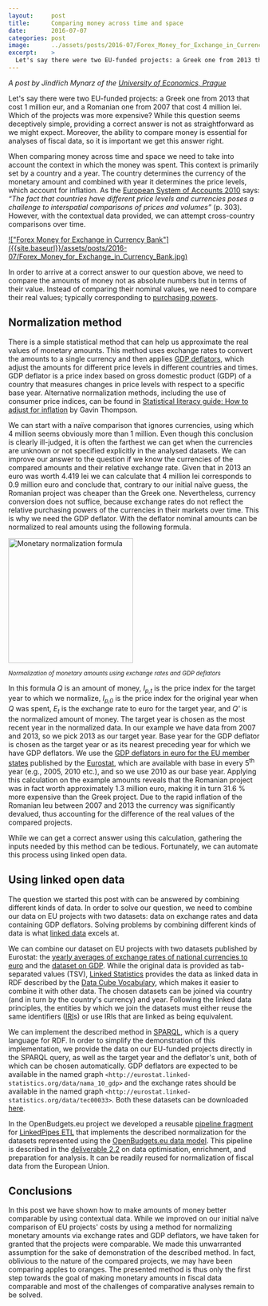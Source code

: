 ```yaml
---
layout:     post
title:      Comparing money across time and space
date:       2016-07-07
categories: post
image:      ../assets/posts/2016-07/Forex_Money_for_Exchange_in_Currency_Bank.jpg
excerpt:    >
  Let's say there were two EU-funded projects: a Greek one from 2013 that cost 1 million eur, and a Romanian one from 2007 that cost 4 million lei. Which of the projects was more expensive? While this question seems deceptively simple, providing a correct answer is not as straightforward as we might expect. Moreover, the ability to compare money is essential for analyses of fiscal data, so it is important we get this answer right. 
---
```


_A post by Jindřich Mynarz of the [University of Economics, Prague](http://openbudgets.eu/about/partners/vse/)_

Let's say there were two EU-funded projects: a Greek one from 2013 that cost 1 million eur, and a Romanian one from 2007 that cost 4 million lei. Which of the projects was more expensive? While this question seems deceptively simple, providing a correct answer is not as straightforward as we might expect. Moreover, the ability to compare money is essential for analyses of fiscal data, so it is important we get this answer right.

When comparing money across time and space we need to take into account the context in which the money was spent. This context is primarily set by a country and a year. The country determines the currency of the monetary amount and combined with year it determines the price levels, which account for inflation. As the [European System of Accounts 2010](http://ec.europa.eu/eurostat/documents/3859598/5925693/KS-02-13-269-EN.PDF/44cd9d01-bc64-40e5-bd40-d17df0c69334) says: <em>&ldquo;The fact that countries have different price levels and currencies poses a challenge to interspatial comparisons of prices and volumes&rdquo;</em> (p. 303). However, with the contextual data provided, we can attempt cross-country comparisons over time.

<a title="By epSos.de [CC BY 2.0 (http://creativecommons.org/licenses/by/2.0)], via Wikimedia Commons" href="https://commons.wikimedia.org/wiki/File%3AForex_Money_for_Exchange_in_Currency_Bank.jpg">
!["Forex Money for Exchange in Currency Bank"]({{site.baseurl}}/assets/posts/2016-07/Forex_Money_for_Exchange_in_Currency_Bank.jpg)
</a>

In order to arrive at a correct answer to our question above, we need to compare the amounts of money not as absolute numbers but in terms of their value. Instead of comparing their nominal values, we need to compare their real values; typically corresponding to [purchasing powers](https://en.wikipedia.org/wiki/Purchasing_power).

## Normalization method

There is a simple statistical method that can help us approximate the real values of monetary amounts. This method uses exchange rates to convert the amounts to a single currency and then applies [GDP deflators](https://en.wikipedia.org/wiki/GDP_deflator), which adjust the amounts for different price levels in different countries and times. GDP deflator is a price index based on gross domestic product (GDP) of a country that measures changes in price levels with respect to a specific base year. Alternative normalization methods, including the use of consumer price indices, can be found in [Statistical literacy guide: How to adjust for inflation](http://www.parliament.uk/briefing-papers/sn04962.pdf) by Gavin Thompson.

We can start with a na&iuml;ve comparison that ignores currencies, using which 4 million seems obviously more than 1 million. Even though this conclusion is clearly ill-judged, it is often the farthest we can get when the currencies are unknown or not specified explicitly in the analysed datasets. We can improve our answer to the question if we know the currencies of the compared amounts and their relative exchange rate. Given that in 2013 an euro was worth 4.419 lei we can calculate that 4 million lei corresponds to 0.9 million euro and conclude that, contrary to our initial na&iuml;ve guess, the Romanian project was cheaper than the Greek one. Nevertheless, currency conversion does not suffice, because exchange rates do not reflect the relative purchasing powers of the currencies in their markets over time. This is why we need the GDP deflator. With the deflator nominal amounts can be normalized to real amounts using the following formula.

<img alt="Monetary normalization formula" src="{{site.baseurl}}/assets/posts/2016-07/convert_currency_and_deflate.png" width="250"/>

<small>_Normalization of monetary amounts using exchange rates and GDP deflators_</small>

In this formula *Q* is an amount of money, *I<sub>p,t</sub>* is the price index for the target year to which we normalize, *I<sub>p,0</sub>* is the price index for the original year when *Q* was spent, *E<sub>t</sub>* is the exchange rate to euro for the target year, and *Q'* is the normalized amount of money. The target year is chosen as the most recent year in the normalized data. In our example we have data from 2007 and 2013, so we pick 2013 as our target year. Base year for the GDP deflator is chosen as the target year or as its nearest preceding year for which we have GDP deflators. We use the [GDP deflators in euro for the EU member states](http://ec.europa.eu/eurostat/web/products-datasets/-/nama_10_gdp) published by the [Eurostat](http://ec.europa.eu/eurostat), which are available with base in every 5<sup>th</sup> year (e.g., 2005, 2010 etc.), and so we use 2010 as our base year. Applying this calculation on the example amounts reveals that the Romanian project was in fact worth approximately 1.3 million euro, making it in turn 31.6 % more expensive than the Greek project. Due to the rapid inflation of the Romanian leu between 2007 and 2013 the currency was significantly devalued, thus accounting for the difference of the real values of the compared projects.

While we can get a correct answer using this calculation, gathering the inputs needed by this method can be tedious. Fortunately, we can automate this process using linked open data.

## Using linked open data

The question we started this post with can be answered by combining different kinds of data. In order to solve our question, we need to combine our data on EU projects with two datasets: data on exchange rates and data containing GDP deflators. Solving problems by combining different kinds of data is what [linked data](https://www.w3.org/DesignIssues/LinkedData.html) excels at.

We can combine our dataset on EU projects with two datasets published by Eurostat: the [yearly averages of exchange rates of national currencies to euro](http://ec.europa.eu/eurostat/web/products-datasets/-/tec00033) and the [dataset on GDP](http://ec.europa.eu/eurostat/web/products-datasets/-/nama_10_gdp). While the original data is provided as tab-separated values (TSV), [Linked Statistics](http://eurostat.linked-statistics.org) provides the data as linked data in RDF described by the [Data Cube Vocabulary](https://www.w3.org/TR/vocab-data-cube/), which makes it easier to combine it with other data. The chosen datasets can be joined via country (and in turn by the country's currency) and year. Following the linked data principles, the entities by which we join the datasets must either reuse the same identifiers ([IRI](https://www.ietf.org/rfc/rfc3987.txt)s) or use IRIs that are linked as being equivalent.

We can implement the described method in [SPARQL](https://www.w3.org/TR/sparql11-query/), which is a query language for RDF. In order to simplify the demonstration of this implementation, we provide the data on our EU-funded projects directly in the SPARQL query, as well as the target year and the deflator's unit, both of which can be chosen automatically. GDP deflators are expected to be available in the named graph `<http://eurostat.linked-statistics.org/data/nama_10_gdp>` and the exchange rates should be available in the named graph `<http://eurostat.linked-statistics.org/data/tec00033>`. Both these datasets can be downloaded [here](http://eurostat.linked-statistics.org/data).

<script src="https://gist.github.com/jindrichmynarz/9377ec9ab5231fe3ffa461745357f999.js"></script>

In the OpenBudgets.eu project we developed a reusable [pipeline fragment](https://github.com/openbudgets/pipeline-fragments/tree/master/monetary_value_normalization) for [LinkedPipes ETL](http://etl.linkedpipes.com/) that implements the described normalization for the datasets represented using the [OpenBudgets.eu data model](https://github.com/openbudgets/data-model). This pipeline is described in the [deliverable 2.2](http://openbudgets.eu/assets/deliverables/D2.2.pdf) on data optimisation, enrichment, and preparation for analysis. It can be readily reused for normalization of fiscal data from the European Union.

## Conclusions

In this post we have shown how to make amounts of money better comparable by using contextual data. While we improved on our initial na&iuml;ve comparison of EU projects' costs by using a method for normalizing monetary amounts via exchange rates and GDP deflators, we have taken for granted that the projects were comparable. We made this unwarranted assumption for the sake of demonstration of the described method. In fact, oblivious to the nature of the compared projects, we may have been comparing apples to oranges. The presented method is thus only the first step towards the goal of making monetary amounts in fiscal data comparable and most of the challenges of comparative analyses remain to be solved.
